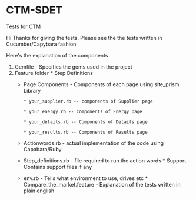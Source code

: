 # CTM-SDET
Tests for CTM 

Hi Thanks for giving the tests.
Please see the the tests written in Cucumber/Capybara fashion

Here's the explanation of the components
  1. Gemfile - Specifies the gems used in the project
  2. Feature folder
    * Step Definitions
        * Page Components - Components of each page using site_prism Library
        
              * your_supplier.rb -- components of Supplier page
              
              * your_energy.rb -- Components of Energy page
              
              * your_details.rb -- Components of Details page
              
              * your_results.rb -- Components of Results page
              
        * Actionwords.rb   - actual implementation of the code using Capabara/Ruby 
        * Step_definitions.rb - file required to run the action words
    * Support - Contains support files if any 
        * env.rb - Tells what environment to use, drives etc
    * Compare_the_market.feature - Explanation of the tests written in plain english

